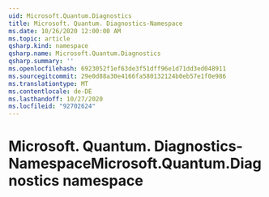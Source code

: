 ```yaml
---
uid: Microsoft.Quantum.Diagnostics
title: Microsoft. Quantum. Diagnostics-Namespace
ms.date: 10/26/2020 12:00:00 AM
ms.topic: article
qsharp.kind: namespace
qsharp.name: Microsoft.Quantum.Diagnostics
qsharp.summary: ''
ms.openlocfilehash: 6923052f1ef63de3f51dff96e1d71dd3ed048911
ms.sourcegitcommit: 29e0d88a30e4166fa580132124b0eb57e1f0e986
ms.translationtype: MT
ms.contentlocale: de-DE
ms.lasthandoff: 10/27/2020
ms.locfileid: "92702624"
---
```

# <a name="microsoftquantumdiagnostics-namespace"></a><span data-ttu-id="bbe13-102">Microsoft. Quantum. Diagnostics-Namespace</span><span class="sxs-lookup"><span data-stu-id="bbe13-102">Microsoft.Quantum.Diagnostics namespace</span></span>




